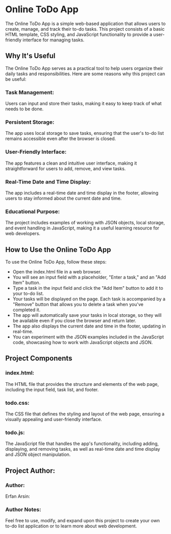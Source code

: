 # Online ToDo App
The Online ToDo App is a simple web-based application that allows users to create, manage, and track their to-do tasks. This project consists of a basic HTML template, CSS styling, and JavaScript functionality to provide a user-friendly interface for managing tasks.

## Why It's Useful
The Online ToDo App serves as a practical tool to help users organize their daily tasks and responsibilities. Here are some reasons why this project can be useful:

### Task Management:
Users can input and store their tasks, making it easy to keep track of what needs to be done.

### Persistent Storage:
The app uses local storage to save tasks, ensuring that the user's to-do list remains accessible even after the browser is closed.

### User-Friendly Interface:
The app features a clean and intuitive user interface, making it straightforward for users to add, remove, and view tasks.

### Real-Time Date and Time Display:
The app includes a real-time date and time display in the footer, allowing users to stay informed about the current date and time.

### Educational Purpose:
The project includes examples of working with JSON objects, local storage, and event handling in JavaScript, making it a useful learning resource for web developers.

## How to Use the Online ToDo App
To use the Online ToDo App, follow these steps:
* Open the index.html file in a web browser.
* You will see an input field with a placeholder, "Enter a task," and an "Add Item" button.
* Type a task in the input field and click the "Add Item" button to add it to your to-do list.
* Your tasks will be displayed on the page. Each task is accompanied by a "Remove" button that allows you to delete a task when you've completed it.
* The app will automatically save your tasks in local storage, so they will be available even if you close the browser and return later.
* The app also displays the current date and time in the footer, updating in real-time.
* You can experiment with the JSON examples included in the JavaScript code, showcasing how to work with JavaScript objects and JSON.

## Project Components
### index.html:
The HTML file that provides the structure and elements of the web page, including the input field, task list, and footer.

### todo.css:
The CSS file that defines the styling and layout of the web page, ensuring a visually appealing and user-friendly interface.

### todo.js:
The JavaScript file that handles the app's functionality, including adding, displaying, and removing tasks, as well as real-time date and time display and JSON object manipulation.

## Project Author:

### Author:
Erfan Arsin:

### Author Notes:
Feel free to use, modify, and expand upon this project to create your own to-do list application or to learn more about web development.
